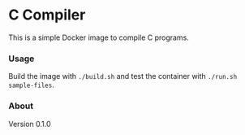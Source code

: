 # C Compiler

This is a simple Docker image to compile C programs.

### Usage

Build the image with `./build.sh` and test the container with `./run.sh sample-files`.

### About

Version 0.1.0

